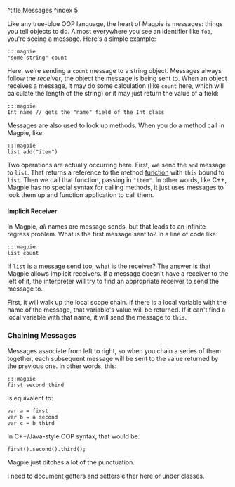 ^title Messages
^index 5

Like any true-blue OOP language, the heart of Magpie is messages: things you tell objects to do. Almost everywhere you see an identifier like `foo`, you're seeing a message. Here's a simple example:

    :::magpie
    "some string" count

Here, we're sending a `count` message to a string object. Messages always follow the *receiver*, the object the message is being sent to. When an object receives a message, it may do some calculation (like `count` here, which will calculate the length of the string) or it may just return the value of a field:

    :::magpie
    Int name // gets the "name" field of the Int class

Messages are also used to look up methods. When you do a method call in Magpie, like:

    :::magpie
    list add("item")

Two operations are actually occurring here. First, we send the `add` message to `list`. That returns a reference to the method [function](functions.html) with `this` bound to `list`. Then we call that function, passing in `"item"`. In other words, like C++, Magpie has no special syntax for calling methods, it just uses messages to look them up and function application to call them.

#### Implicit Receiver

In Magpie, *all* names are message sends, but that leads to an infinite regress problem. What is the first message sent to? In a line of code like:

    :::magpie
    list count

If `list` is a message send too, what is the receiver? The answer is that Magpie allows implicit receivers. If a message doesn't have a receiver to the left of it, the interpreter will try to find an appropriate receiver to send the message to.

First, it will walk up the local scope chain. If there is a local variable with the name of the message, that variable's value will be returned. If it can't find a local variable with that name, it will send the message to `this`.

### Chaining Messages

Messages associate from left to right, so when you chain a series of them together, each subsequent message will be sent to the value returned by the previous one. In other words, this:

    :::magpie
    first second third

is equivalent to:

    var a = first
    var b = a second
    var c = b third

In C++/Java-style OOP syntax, that would be:

    first().second().third();

Magpie just ditches a lot of the punctuation.

<p class="future">
I need to document getters and setters either here or under classes.
</p>
